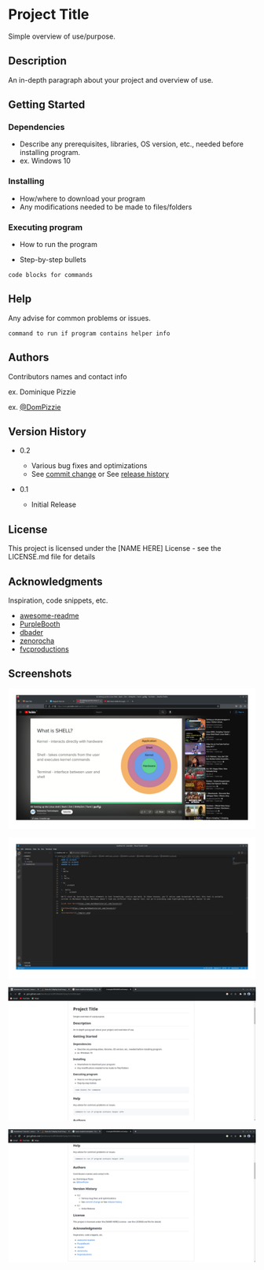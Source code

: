 # Project Title

Simple overview of use/purpose.

## Description

An in-depth paragraph about your project and overview of use.

## Getting Started

### Dependencies

* Describe any prerequisites, libraries, OS version, etc., needed before installing program.
* ex. Windows 10

### Installing

* How/where to download your program
* Any modifications needed to be made to files/folders

### Executing program

* How to run the program

* Step-by-step bullets

```040
code blocks for commands
```

## Help

Any advise for common problems or issues.

```040
command to run if program contains helper info
```

## Authors

Contributors names and contact info

ex. Dominique Pizzie

ex. [@DomPizzie](https://twitter.com/dompizzie)

## Version History

* 0.2

  * Various bug fixes and optimizations
  * See [commit change](https://gist.github.com/DomPizzie/7a5ff55ffa9081f2de27c315f5018afc) or See [release history](https://gist.github.com/DomPizzie/7a5ff55ffa9081f2de27c315f5018afc)

* 0.1

  * Initial Release

## License

This project is licensed under the [NAME HERE] License - see the LICENSE.md file for details

## Acknowledgments

 Inspiration, code snippets, etc.

* [awesome-readme](https://github.com/matiassingers/awesome-readme)
* [PurpleBooth](https://gist.github.com/PurpleBooth/109311bb0361f32d87a2)
* [dbader](https://github.com/dbader/readme-template)
* [zenorocha](https://gist.github.com/zenorocha/4526327)
* [fvcproductions](https://gist.github.com/fvcproductions/1bfc2d4aecb01a834b46)

## Screenshots

![screenshot1](./img/scr1.png)

![screenshot2](./img/scr2.png)

![screenshot3](./img/scr3.png)

![screenshot4](./img/scr4.png)
